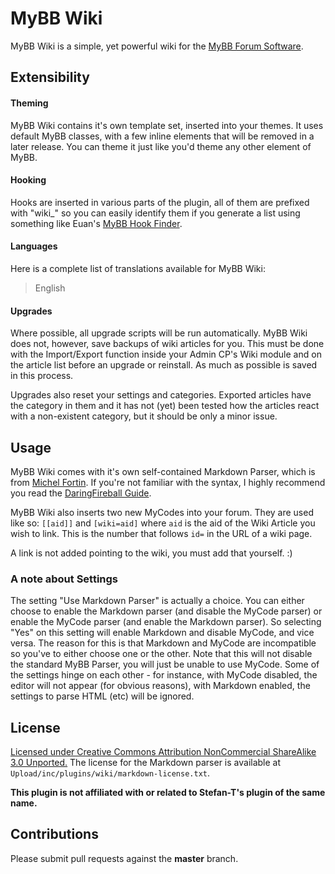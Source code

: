 # MyBB Wiki

MyBB Wiki is a simple, yet powerful wiki for the [MyBB Forum Software](http://www.mybb.com).

## Extensibility

#### Theming

MyBB Wiki contains it's own template set, inserted into your themes. It uses default MyBB classes, with a few inline elements that will be removed in a later release. You can theme it just like you'd theme any other element of MyBB.

#### Hooking

Hooks are inserted in various parts of the plugin, all of them are prefixed with "wiki_" so you can easily identify them if you generate a list using something like Euan's [MyBB Hook Finder](https://github.com/euantorano/MyBB-Hook-Finder).

#### Languages

Here is a complete list of translations available for MyBB Wiki:

> English

#### Upgrades

Where possible, all upgrade scripts will be run automatically. MyBB Wiki does not, however, save backups of wiki articles for you. This must be done with the Import/Export function inside your Admin CP's Wiki module and on the article list before an upgrade or reinstall. As much as possible is saved in this process.

Upgrades also reset your settings and categories. Exported articles have the category in them and it has not (yet) been tested how the articles react with a non-existent category, but it should be only a minor issue.

## Usage

MyBB Wiki comes with it's own self-contained Markdown Parser, which is from [Michel Fortin](michelf.ca/projects/php-markdown/classic/). If you're not familiar with the syntax, I highly recommend you read the [DaringFireball Guide](daringfireball.net/projects/markdown/syntax).

MyBB Wiki also inserts two new MyCodes into your forum. They are used like so: `[[aid]]` and `[wiki=aid]` where `aid` is the aid of the Wiki Article you wish to link. This is the number that follows `id=` in the URL of a wiki page.

A link is not added pointing to the wiki, you must add that yourself. :)

### A note about Settings

The setting "Use Markdown Parser" is actually a choice. You can either choose to enable the Markdown parser (and disable the MyCode parser) or enable the MyCode parser (and enable the Markdown parser). So selecting "Yes" on this setting will enable Markdown and disable MyCode, and vice versa. The reason for this is that Markdown and MyCode are incompatible so you've to either choose one or the other. Note that this will not disable the standard MyBB Parser, you will just be unable to use MyCode. Some of the settings hinge on each other - for instance, with MyCode disabled, the editor will not appear (for obvious reasons), with Markdown enabled, the settings to parse HTML (etc) will be ignored.

## License

[Licensed under Creative Commons Attribution NonCommercial ShareAlike 3.0 Unported.](creativecommons.org/licenses/by-nc-sa/3.0/)
The license for the Markdown parser is available at `Upload/inc/plugins/wiki/markdown-license.txt`.

**This plugin is not affiliated with or related to Stefan-T's plugin of the same name.**

## Contributions

Please submit pull requests against the **master** branch.